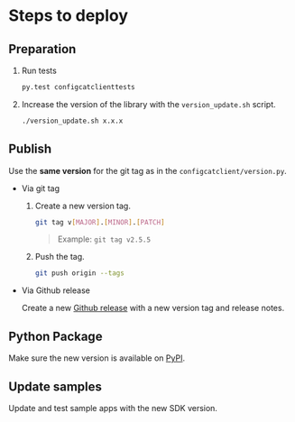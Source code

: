 # Steps to deploy
## Preparation
1. Run tests
   ```bash
   py.test configcatclienttests
   ```
2. Increase the version of the library with the `version_update.sh` script.
   ```bash
   ./version_update.sh x.x.x
   ```
## Publish
Use the **same version** for the git tag as in the `configcatclient/version.py`.
- Via git tag
    1. Create a new version tag.
       ```bash
       git tag v[MAJOR].[MINOR].[PATCH]
       ```
       > Example: `git tag v2.5.5`
    2. Push the tag.
       ```bash
       git push origin --tags
       ```
- Via Github release 

  Create a new [Github release](https://github.com/configcat/python-sdk/releases) with a new version tag and release notes.

## Python Package
Make sure the new version is available on [PyPI](https://pypi.org/project/configcat-client/).

## Update samples
Update and test sample apps with the new SDK version.
